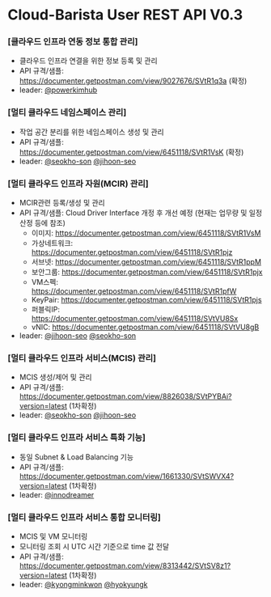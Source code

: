 
# Cloud-Barista User REST API V0.3
### [클라우드 인프라 연동 정보 통합 관리] 
  * 클라우드 인프라 연결을 위한 정보 등록 및 관리
  * API 규격/샘플: https://documenter.getpostman.com/view/9027676/SVtR1q3a (확정)
  * leader: [@powerkimhub](https://github.com/powerkimhub)
 
### [멀티 클라우드 네임스페이스 관리]
  * 작업 공간 분리를 위한 네임스페이스 생성 및 관리
  * API 규격/샘플: https://documenter.getpostman.com/view/6451118/SVtR1VsK (확정)
  * leader: [@seokho-son](https://github.com/seokho-son) [@jihoon-seo](https://github.com/jihoon-seo)
 
### [멀티 클라우드 인프라 자원(MCIR) 관리]
  * MCIR관련 등록/생성 및 관리
  * API 규격/샘플: Cloud Driver Interface 개정 후 개선 예정
    (현재는 업무량 및 일정 산정 등에 참조)
    - 이미지: https://documenter.getpostman.com/view/6451118/SVtR1VsM
    - 가상네트워크: https://documenter.getpostman.com/view/6451118/SVtR1pjz
    - 서브넷: https://documenter.getpostman.com/view/6451118/SVtR1ppM
    - 보안그룹: https://documenter.getpostman.com/view/6451118/SVtR1pjx 
    - VM스펙: https://documenter.getpostman.com/view/6451118/SVtR1pfW 
    - KeyPair: https://documenter.getpostman.com/view/6451118/SVtR1pjs
    - 퍼블릭IP: https://documenter.getpostman.com/view/6451118/SVtVU8Sx
    - vNIC: https://documenter.getpostman.com/view/6451118/SVtVU8gB
  * leader: [@jihoon-seo](https://github.com/jihoon-seo) [@seokho-son](https://github.com/seokho-son)
 
### [멀티 클라우드 인프라 서비스(MCIS) 관리]
  * MCIS 생성/제어 및 관리
  * API 규격/샘플: https://documenter.getpostman.com/view/8826038/SVtPYBAi?version=latest (1차확정)
  * leader: [@seokho-son](https://github.com/seokho-son) [@jihoon-seo](https://github.com/jihoon-seo)
 
### [멀티 클라우드 인프라 서비스 특화 기능]
  * 동일 Subnet & Load Balancing 기능
  * API 규격/샘플: https://documenter.getpostman.com/view/1661330/SVtSWVX4?version=latest (1차확정)
  * leader: [@innodreamer](https://github.com/innodreamer)
 
### [멀티 클라우드 인프라 서비스 통합 모니터링]
  * MCIS 및 VM 모니터링
  * 모니터링 조회 시 UTC 시간 기준으로 time 값 전달
  * API 규격/샘플: https://documenter.getpostman.com/view/8313442/SVtSV8z1?version=latest (1차확정)
  * leader: [@kyongminkwon](https://github.com/kyongminkwon) [@hyokyungk](https://github.com/hyokyungk)
  
